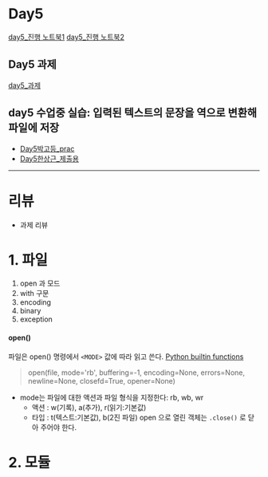 # Day5

[day5_진행 노트북1](./day5_진행.ipynb)
[day5_진행 노트북2](./day5_진행2.ipynb)


## Day5 과제

[day5_과제](./day5_과제.ipynb)


## day5 수업중 실습: 입력된 텍스트의 문장을 역으로 변환해 파일에 저장

- [Day5박고등_prac](./Day5박고등_prac.ipynb)
- [Day5한상근_제출용](./Day5한상근_제출용.ipynb)



---

# 리뷰
 - 과제 리뷰

# 1. 파일


1. open 과 모드
2. with 구문
3. encoding
4. binary
5. exception


#### open()

파일은 open() 명령에서 `<MODE>` 값에 따라 읽고 쓴다. [Python builtin functions](https://docs.python.org/3/library/functions.html)
    
>open(file, mode='rb', buffering=-1, encoding=None, errors=None, newline=None, closefd=True, opener=None)
  - mode는 파일에 대한 액션과 파일 형식을 지정한다: rb, wb, wr
     - 액션 : w(기록), a(추가), r(읽기:기본값)
     - 타입 : t(텍스트:기본값), b(2진 파일)
open 으로 열린 객체는 `.close()` 로 닫아 주어야 한다.


# 2. 모듈 
